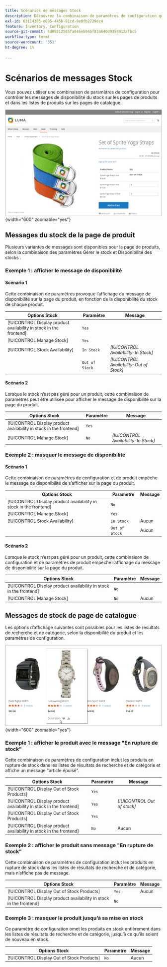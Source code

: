 ```yaml
---
title: Scénarios de messages Stock
description: Découvrez la combinaison de paramètres de configuration qui contrôlent les messages de disponibilité du stock sur les pages de produits et dans les listes de produits sur les pages de catalogue.
exl-id: 63114305-e695-445b-91cd-9e0fb2729ec4
feature: Inventory, Configuration
source-git-commit: 4d89212585fa846eb94bf83a640d0358812afbc5
workflow-type: tm+mt
source-wordcount: '351'
ht-degree: 1%

---
```


# Scénarios de messages Stock

Vous pouvez utiliser une combinaison de paramètres de configuration pour contrôler les messages de disponibilité du stock sur les pages de produits et dans les listes de produits sur les pages de catalogue.

![Produit groupé avec message &quot;en rupture de stock&quot;](assets/storefront-out-of-stock-message.png){width="600" zoomable="yes"}

## Messages du stock de la page de produit

Plusieurs variantes de messages sont disponibles pour la page de produits, selon la combinaison des paramètres Gérer le stock et Disponibilité des stocks .

### Exemple 1 : afficher le message de disponibilité

#### Scénario 1

Cette combinaison de paramètres provoque l’affichage du message de disponibilité sur la page du produit, en fonction de la disponibilité du stock de chaque produit.

| Options Stock | Paramètre | Message |
|--|--|--|
| [!UICONTROL Display product availability in stock in the frontend] | `Yes` | |
| [!UICONTROL Manage Stock] | `Yes` | |
| [!UICONTROL Stock Availability] | `In Stock` | _[!UICONTROL Availability: In Stock]_ |
| | `Out of Stock` | _[!UICONTROL Availability: Out of Stock]_ |

#### Scénario 2

Lorsque le stock n’est pas géré pour un produit, cette combinaison de paramètres peut être utilisée pour afficher le message de disponibilité sur la page du produit.

| Options Stock | Paramètre | Message |
|--|--|--|
| [!UICONTROL Display product availability in stock in the frontend] | `Yes` |  |
| [!UICONTROL Manage Stock] | `No` | _[!UICONTROL Availability: In Stock]_ |

### Exemple 2 : masquer le message de disponibilité

#### Scénario 1

Cette combinaison de paramètres de configuration et de produit empêche le message de disponibilité de s’afficher sur la page du produit.

| Options Stock | Paramètre | Message |
|--|--|--|
| [!UICONTROL Display product availability in stock in the frontend] | `No` |  |
| [!UICONTROL Manage Stock] | `Yes` |  |
| [!UICONTROL Stock Availability] | `In Stock` | Aucun |
|  | `Out of Stock` | Aucun |

#### Scénario 2

Lorsque le stock n’est pas géré pour un produit, cette combinaison de configuration et de paramètres de produit empêche l’affichage du message de disponibilité sur la page du produit.

| Options Stock | Paramètre | Message |
|--|--|--|
| [!UICONTROL Display product availability in stock in the frontend] | `No` |  |
| [!UICONTROL Manage Stock] | `No` | Aucun |

## Messages de stock de page de catalogue

Les options d’affichage suivantes sont possibles pour les listes de résultats de recherche et de catégorie, selon la disponibilité du produit et les paramètres de configuration.

![&#x200B; Message d’état en rupture de stock sur la page de catégorie &#x200B;](assets/storefront-out-of-stock-catalog-page.png){width="600" zoomable="yes"}

### Exemple 1 : afficher le produit avec le message &quot;En rupture de stock&quot;

Cette combinaison de paramètres de configuration inclut les produits en rupture de stock dans les listes de résultats de recherche et de catégorie et affiche un message &quot;article épuisé&quot;.

| Options Stock | Paramètre | Message |
|--|--|--|
| [!UICONTROL Display Out of Stock Products] | `Yes` |  |
| [!UICONTROL Display product availability in stock in the frontend] | `Yes` | _[!UICONTROL Out of stock]_ |
| [!UICONTROL Display Out of Stock Products] | `Yes` |  |
| [!UICONTROL Display product availability in stock in the frontend] | `No` | Aucun |

### Exemple 2 : afficher le produit sans message &quot;En rupture de stock&quot;

Cette combinaison de paramètres de configuration inclut les produits en rupture de stock dans les listes de résultats de recherche et de catégorie, mais n’affiche pas de message.

| Options Stock | Paramètre | Message |
|--|--|--|
| [!UICONTROL Display Out of Stock Products] | `Yes` | Aucun |
| [!UICONTROL Display product availability in stock in the frontend] | `No` |  |

### Exemple 3 : masquer le produit jusqu’à sa mise en stock

Ce paramètre de configuration omet les produits en stock entièrement dans les listes de résultats de recherche et de catégorie, jusqu’à ce qu’ils soient de nouveau en stock.

| Options Stock | Paramètre | Message |
|--|--|--|
| [!UICONTROL Display Out of Stock Products] | `No` | Aucun |

